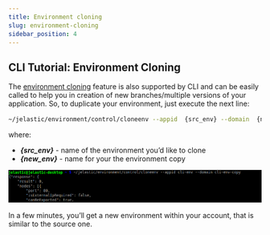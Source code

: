 ```yaml
---
title: Environment cloning
slug: environment-cloning
sidebar_position: 4
---
```


## CLI Tutorial: Environment Cloning

The [environment cloning](/docs/environment-management/cloning-environment) feature is also supported by CLI and can be easily called to help you in creation of new branches/multiple versions of your application. So, to duplicate your environment, just execute the next line:

```bash
~/jelastic/environment/control/cloneenv --appid  {src_env} --domain  {new_env}
```

where:

- **_{src_env}_** - name of the environment you’d like to clone
- **_{new_env}_** - name for your the environment copy

<div style={{
    display:'flex',
    justifyContent: 'center',
    margin: '0 0 1rem 0'
}}>

![Locale Dropdown](./img/EnvironmentCloning/1.png)

</div>

In a few minutes, you’ll get a new environment within your account, that is similar to the source one.
